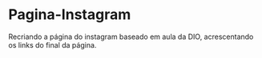 # Pagina-Instagram
Recriando a página do instagram baseado em aula da DIO, acrescentando os links do final da página.
